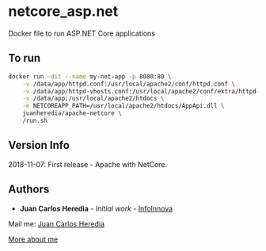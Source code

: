 # netcore_asp.net

Docker file to run ASP.NET Core applications

## To run  

```bash
docker run -dit --name my-net-app -p 8080:80 \
    -v /data/app/httpd.conf:/usr/local/apache2/conf/httpd.conf \
    -v /data/app/httpd-vhosts.conf:/usr/local/apache2/conf/extra/httpd-vhosts.conf  \
    -v /data/app:/usr/local/apache2/htdocs \
    -e NETCOREAPP_PATH=/usr/local/apache2/htdocs/AppApi.dll \
    juanheredia/apache-netcore \
    /run.sh
```

## Version Info

2018-11-07: First release - Apache with NetCore.

## Authors

* **Juan Carlos Heredia** - *Initial work* - [InfoInnova](https://infoinnova.net)

Mail me: [Juan Carlos Heredia](mailto:jchm@infoinnova.net)

[More about me](https://about.me/juancarlosherediamayer)